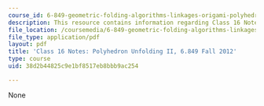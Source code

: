 ```yaml
---
course_id: 6-849-geometric-folding-algorithms-linkages-origami-polyhedra-fall-2012
description: This resource contains information regarding Class 16 Notes, Fall 2012.
file_location: /coursemedia/6-849-geometric-folding-algorithms-linkages-origami-polyhedra-fall-2012/38d2b44825c9e1bf8517eb8bbb9ac254_MIT6_849F12_C16.pdf
file_type: application/pdf
layout: pdf
title: 'Class 16 Notes: Polyhedron Unfolding II, 6.849 Fall 2012'
type: course
uid: 38d2b44825c9e1bf8517eb8bbb9ac254

---
```

None